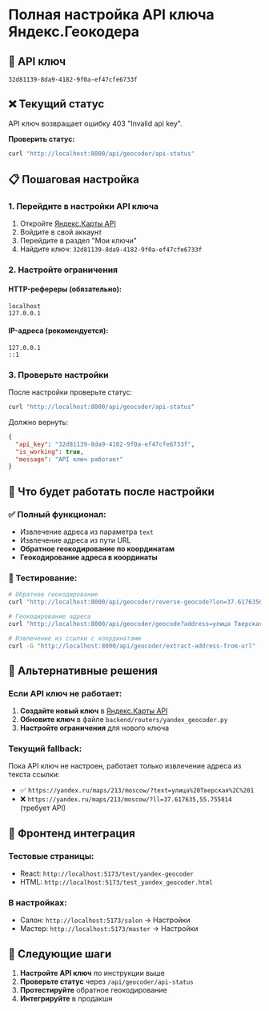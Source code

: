 # Полная настройка API ключа Яндекс.Геокодера

## 🔑 API ключ
```
32d81139-8da9-4182-9f0a-ef47cfe6733f
```

## ❌ Текущий статус
API ключ возвращает ошибку 403 "Invalid api key". 

**Проверить статус:**
```bash
curl "http://localhost:8000/api/geocoder/api-status"
```

## 📋 Пошаговая настройка

### 1. Перейдите в настройки API ключа
1. Откройте [Яндекс.Карты API](https://yandex.ru/dev/maps/)
2. Войдите в свой аккаунт
3. Перейдите в раздел "Мои ключи"
4. Найдите ключ: `32d81139-8da9-4182-9f0a-ef47cfe6733f`

### 2. Настройте ограничения

#### HTTP-рефереры (обязательно):
```
localhost
127.0.0.1
```

#### IP-адреса (рекомендуется):
```
127.0.0.1
::1
```

### 3. Проверьте настройки
После настройки проверьте статус:
```bash
curl "http://localhost:8000/api/geocoder/api-status"
```

Должно вернуть:
```json
{
  "api_key": "32d81139-8da9-4182-9f0a-ef47cfe6733f",
  "is_working": true,
  "message": "API ключ работает"
}
```

## 🚀 Что будет работать после настройки

### ✅ Полный функционал:
- Извлечение адреса из параметра `text`
- Извлечение адреса из пути URL
- **Обратное геокодирование по координатам**
- **Геокодирование адреса в координаты**

### 🧪 Тестирование:
```bash
# Обратное геокодирование
curl "http://localhost:8000/api/geocoder/reverse-geocode?lon=37.617635&lat=55.755814"

# Геокодирование адреса
curl "http://localhost:8000/api/geocoder/geocode?address=улица Тверская, 1"

# Извлечение из ссылки с координатами
curl -G "http://localhost:8000/api/geocoder/extract-address-from-url" --data-urlencode "url=https://yandex.ru/maps/213/moscow/?ll=37.617635,55.755814"
```

## 🔧 Альтернативные решения

### Если API ключ не работает:

1. **Создайте новый ключ** в [Яндекс.Карты API](https://yandex.ru/dev/maps/)
2. **Обновите ключ** в файле `backend/routers/yandex_geocoder.py`
3. **Настройте ограничения** для нового ключа

### Текущий fallback:
Пока API ключ не настроен, работает только извлечение адреса из текста ссылки:
- ✅ `https://yandex.ru/maps/213/moscow/?text=улица%20Тверская%2C%201`
- ❌ `https://yandex.ru/maps/213/moscow/?ll=37.617635,55.755814` (требует API)

## 📱 Фронтенд интеграция

### Тестовые страницы:
- React: `http://localhost:5173/test/yandex-geocoder`
- HTML: `http://localhost:5173/test_yandex_geocoder.html`

### В настройках:
- Салон: `http://localhost:5173/salon` → Настройки
- Мастер: `http://localhost:5173/master` → Настройки

## 🎯 Следующие шаги

1. **Настройте API ключ** по инструкции выше
2. **Проверьте статус** через `/api/geocoder/api-status`
3. **Протестируйте** обратное геокодирование
4. **Интегрируйте** в продакшн 
